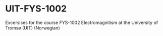 # UIT-FYS-1002
Excersises for the course FYS-1002 Electromagnitism at the University of Tromsø (UIT) (Norwegian)

